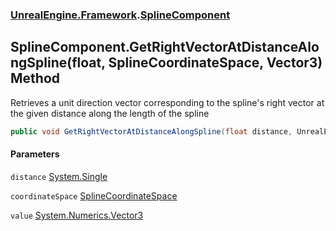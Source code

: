 ### [UnrealEngine.Framework](UnrealEngine_Framework.md 'UnrealEngine.Framework').[SplineComponent](SplineComponent.md 'UnrealEngine.Framework.SplineComponent')
## SplineComponent.GetRightVectorAtDistanceAlongSpline(float, SplineCoordinateSpace, Vector3) Method
Retrieves a unit direction vector corresponding to the spline's right vector at the given distance along the length of the spline  
```csharp
public void GetRightVectorAtDistanceAlongSpline(float distance, UnrealEngine.Framework.SplineCoordinateSpace coordinateSpace, ref System.Numerics.Vector3 value);
```
#### Parameters
<a name='UnrealEngine_Framework_SplineComponent_GetRightVectorAtDistanceAlongSpline(float_UnrealEngine_Framework_SplineCoordinateSpace_System_Numerics_Vector3)_distance'></a>
`distance` [System.Single](https://docs.microsoft.com/en-us/dotnet/api/System.Single 'System.Single')  
  
<a name='UnrealEngine_Framework_SplineComponent_GetRightVectorAtDistanceAlongSpline(float_UnrealEngine_Framework_SplineCoordinateSpace_System_Numerics_Vector3)_coordinateSpace'></a>
`coordinateSpace` [SplineCoordinateSpace](SplineCoordinateSpace.md 'UnrealEngine.Framework.SplineCoordinateSpace')  
  
<a name='UnrealEngine_Framework_SplineComponent_GetRightVectorAtDistanceAlongSpline(float_UnrealEngine_Framework_SplineCoordinateSpace_System_Numerics_Vector3)_value'></a>
`value` [System.Numerics.Vector3](https://docs.microsoft.com/en-us/dotnet/api/System.Numerics.Vector3 'System.Numerics.Vector3')  
  
